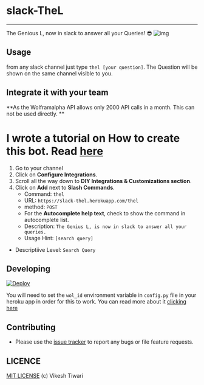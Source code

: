 # slack-TheL
--------------
The Genious L, now in slack to answer all your Queries! :sunglasses:
![img](https://github.com/vicky002/slack-TheL/raw/master/theL.gif)



## Usage

from any slack channel just type `thel [your question]`. The Question will be shown on the same channel visible to you.



## Integrate it with your team

**As the Wolframalpha API allows only 2000 API calls in a month. This can not be used directly. **

**I wrote a tutorial on How to create this bot. Read [here](http://eulercoder.me/posts/How-to-create-Slack-Bot-using-wolframalpha-API/)**
==================================================================================


1. Go to your channel
2. Click on **Configure Integrations**.
3. Scroll all the way down to **DIY Integrations & Customizations section**.
4. Click on **Add** next to **Slash Commands**.
   - Command: `thel`
   - URL: `https://slack-thel.herokuapp.com/thel`
   - method: `POST`
   - For the **Autocomplete help text**, check to show the command in autocomplete list.
    - Description: `The Genius L, is now in slack to answer all your queries.`
    - Usage Hint: `[search query]`
  - Descriptiive Level: `Search Query`



## Developing

[![Deploy](https://www.herokucdn.com/deploy/button.png)](https://heroku.com/deploy)

You will need to set the `wol_id` environment variable in `config.py` file in your heroku app in order for this to work. You can read more about it [clicking here](https://devcenter.heroku.com/articles/config-vars#setting-up-config-vars-for-a-deployed-application)



## Contributing
- Please use the [issue tracker](https://github.com/vicky002/slack-TheL/issues) to report any bugs or file feature requests.

## LICENCE

[MIT LICENSE](https://github.com/vicky002/slack-TheL/blob/master/LICENSE) (c) Vikesh Tiwari

